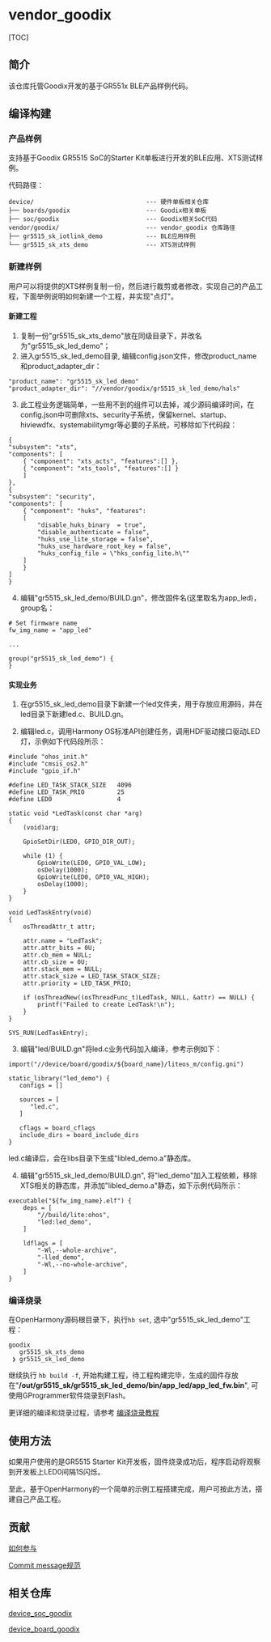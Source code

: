 # vendor_goodix

[TOC]

## 简介

该仓库托管Goodix开发的基于GR551x BLE产品样例代码。

## 编译构建

### 产品样例

支持基于Goodix GR5515 SoC的Starter Kit单板进行开发的BLE应用、XTS测试样例。

代码路径：

```
device/                               --- 硬件单板相关仓库
├── boards/goodix                     --- Goodix相关单板
├── soc/goodix                        --- Goodix相关SoC代码
vendor/goodix/                        --- vendor_goodix 仓库路径
├── gr5515_sk_iotlink_demo            --- BLE应用样例
└── gr5515_sk_xts_demo                --- XTS测试样例
```

### 新建样例

用户可以将提供的XTS样例复制一份，然后进行裁剪或者修改，实现自己的产品工程，下面举例说明如何新建一个工程，并实现"点灯"。

#### 新建工程

1. 复制一份"gr5515_sk_xts_demo"放在同级目录下，并改名为"gr5515_sk_led_demo"；
2. 进入gr5515_sk_led_demo目录, 编辑config.json文件，修改product_name和product_adapter_dir：

```
"product_name": "gr5515_sk_led_demo"
"product_adapter_dir": "//vendor/goodix/gr5515_sk_led_demo/hals"
```
3. 此工程业务逻辑简单，一些用不到的组件可以去掉，减少源码编译时间，在config.json中可删除xts、security子系统，保留kernel、startup、hiviewdfx、systemabilitymgr等必要的子系统，可移除如下代码段：

```
{
"subsystem": "xts",
"components": [
    { "component": "xts_acts", "features":[] },
    { "component": "xts_tools", "features":[] }
    ]
},
{
"subsystem": "security",
"components": [
    { "component": "huks", "features": 
    [
        "disable_huks_binary  = true",
        "disable_authenticate = false",
        "huks_use_lite_storage = false",
        "huks_use_hardware_root_key = false",
        "huks_config_file = \"hks_config_lite.h\""
    ]
    }
]
}
```

4. 编辑"gr5515_sk_led_demo/BUILD.gn"，修改固件名(这里取名为app_led)，group名：

```
# Set firmware name
fw_img_name = "app_led"

...

group("gr5515_sk_led_demo") {
}

```

#### 实现业务

1. 在gr5515_sk_led_demo目录下新建一个led文件夹，用于存放应用源码，并在led目录下新建led.c、BUILD.gn。

2. 编辑led.c，调用Harmony OS标准API创建任务，调用HDF驱动接口驱动LED灯，示例如下代码段所示：

```
#include "ohos_init.h"
#include "cmsis_os2.h"
#include "gpio_if.h"

#define LED_TASK_STACK_SIZE   4096
#define LED_TASK_PRIO         25
#define LED0                  4

static void *LedTask(const char *arg)
{
    (void)arg;

    GpioSetDir(LED0, GPIO_DIR_OUT);

    while (1) {
        GpioWrite(LED0, GPIO_VAL_LOW);
        osDelay(1000);
        GpioWrite(LED0, GPIO_VAL_HIGH);
        osDelay(1000);
    }
}

void LedTaskEntry(void)
{
    osThreadAttr_t attr;

    attr.name = "LedTask";
    attr.attr_bits = 0U;
    attr.cb_mem = NULL;
    attr.cb_size = 0U;
    attr.stack_mem = NULL;
    attr.stack_size = LED_TASK_STACK_SIZE;
    attr.priority = LED_TASK_PRIO;

    if (osThreadNew((osThreadFunc_t)LedTask, NULL, &attr) == NULL) {
        printf("Failed to create LedTask!\n");
    }
}

SYS_RUN(LedTaskEntry);

```

3. 编辑"led/BUILD.gn"将led.c业务代码加入编译，参考示例如下：

```
import("//device/board/goodix/${board_name}/liteos_m/config.gni")

static_library("led_demo") {
   configs = []

   sources = [
      "led.c",
   ]

   cflags = board_cflags
   include_dirs = board_include_dirs
}
```
led.c编译后，会在libs目录下生成"libled_demo.a"静态库。

4. 编辑"gr5515_sk_led_demo/BUILD.gn", 将"led_demo"加入工程依赖，移除XTS相关的静态库，并添加"libled_demo.a"静态，如下示例代码所示：

```
executable("${fw_img_name}.elf") {
    deps = [
        "//build/lite:ohos",
        "led:led_demo",
    ]

    ldflags = [
        "-Wl,--whole-archive",
        "-lled_demo",
        "-Wl,--no-whole-archive",
    ]
}
```

### 编译烧录

在OpenHarmony源码根目录下，执行`hb set`, 选中"gr5515_sk_led_demo"工程：

```
goodix
   gr5515_sk_xts_demo
 ❯ gr5515_sk_led_demo
```

继续执行 `hb build -f`, 开始构建工程，待工程构建完毕，生成的固件存放在"**/out/gr5515_sk/gr5515_sk_led_demo/bin/app_led/app_led_fw.bin**", 可使用GProgrammer软件烧录到Flash。

更详细的编译和烧录过程，请参考 [编译烧录教程](https://gitee.com/openharmony/device_soc_goodix/blob/master/README.md)

## 使用方法

如果用户使用的是GR5515 Starter Kit开发板，固件烧录成功后，程序启动将观察到开发板上LED0间隔1S闪烁。

至此，基于OpenHarmony的一个简单的示例工程搭建完成，用户可按此方法，搭建自己产品工程。

## 贡献

[如何参与](https://gitee.com/openharmony/docs/blob/HEAD/zh-cn/contribute/%E5%8F%82%E4%B8%8E%E8%B4%A1%E7%8C%AE.md)

[Commit message规范](https://gitee.com/openharmony/device_qemu/wikis/Commit%20message%E8%A7%84%E8%8C%83?sort_id=4042860)


## 相关仓库

[device_soc_goodix](https://gitee.com/openharmony/device_soc_goodix)

[device_board_goodix](https://gitee.com/openharmony/device_board_goodix)
